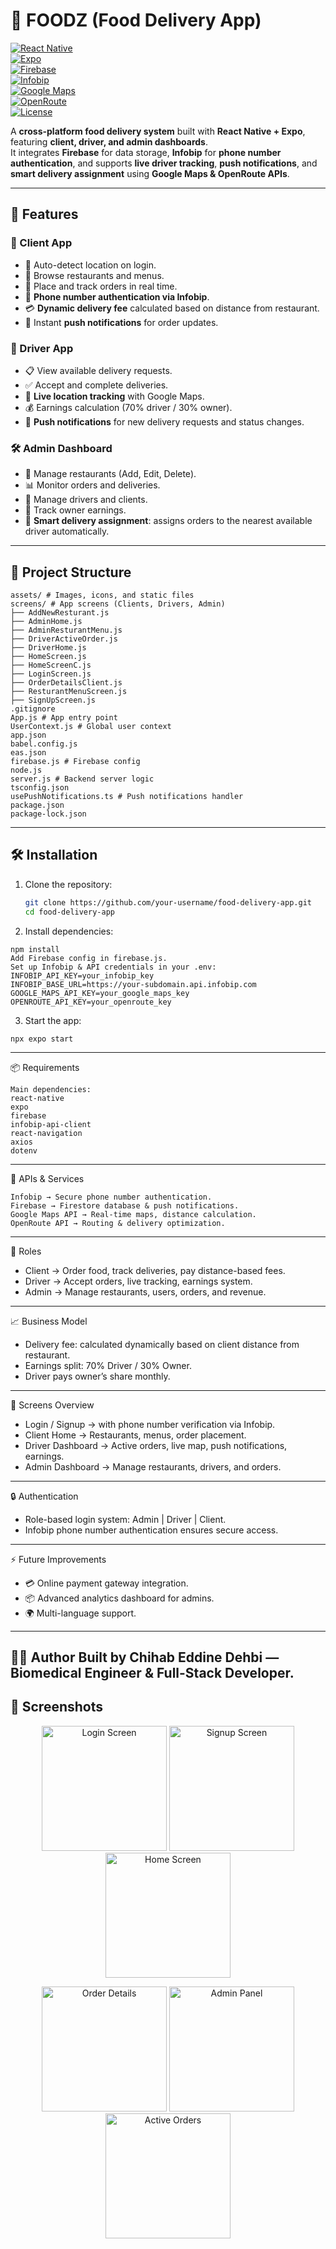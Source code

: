 # 🍔 FOODZ (Food Delivery App)  

[![React Native](https://img.shields.io/badge/React%20Native-0.74-blue?logo=react&logoColor=white)](https://reactnative.dev/)  
[![Expo](https://img.shields.io/badge/Expo-51.0.0-black?logo=expo)](https://expo.dev/)  
[![Firebase](https://img.shields.io/badge/Firebase-Auth%20%7C%20Firestore-orange?logo=firebase)](https://firebase.google.com/)  
[![Infobip](https://img.shields.io/badge/Infobip-Phone%20Auth-orange?logo=infobip)](https://www.infobip.com/)  
[![Google Maps](https://img.shields.io/badge/Google%20Maps-API-red?logo=googlemaps)](https://developers.google.com/maps)  
[![OpenRoute](https://img.shields.io/badge/OpenRoute-Service-green)](https://openrouteservice.org/)  
[![License](https://img.shields.io/badge/License-MIT-lightgrey)](#)   

A **cross-platform food delivery system** built with **React Native + Expo**, featuring **client, driver, and admin dashboards**.  
It integrates **Firebase** for data storage, **Infobip** for **phone number authentication**, and supports **live driver tracking**, **push notifications**, and **smart delivery assignment** using **Google Maps & OpenRoute APIs**.  

---

## 🚀 Features  

### 👤 Client App  
- 📍 Auto-detect location on login.  
- 🍴 Browse restaurants and menus.  
- 🛒 Place and track orders in real time.  
- 🔑 **Phone number authentication via Infobip**.  
- 💳 **Dynamic delivery fee** calculated based on distance from restaurant.  
- 🔔 Instant **push notifications** for order updates.  

### 🛵 Driver App  
- 📋 View available delivery requests.  
- ✅ Accept and complete deliveries.  
- 📡 **Live location tracking** with Google Maps.  
- 💰 Earnings calculation (70% driver / 30% owner).  
- 🔔 **Push notifications** for new delivery requests and status changes.  

### 🛠️ Admin Dashboard  
- 🏢 Manage restaurants (Add, Edit, Delete).  
- 📊 Monitor orders and deliveries.  
- 👥 Manage drivers and clients.  
- 💸 Track owner earnings.  
- 🤖 **Smart delivery assignment**: assigns orders to the nearest available driver automatically.  

---

## 📂 Project Structure  
```
assets/ # Images, icons, and static files
screens/ # App screens (Clients, Drivers, Admin)
├── AddNewResturant.js
├── AdminHome.js
├── AdminResturantMenu.js
├── DriverActiveOrder.js
├── DriverHome.js
├── HomeScreen.js
├── HomeScreenC.js
├── LoginScreen.js
├── OrderDetailsClient.js
├── ResturantMenuScreen.js
├── SignUpScreen.js
.gitignore
App.js # App entry point
UserContext.js # Global user context
app.json
babel.config.js
eas.json
firebase.js # Firebase config
node.js
server.js # Backend server logic
tsconfig.json
usePushNotifications.ts # Push notifications handler
package.json
package-lock.json
```
---

## 🛠️ Installation  

1. Clone the repository:  
   ```bash
   git clone https://github.com/your-username/food-delivery-app.git
   cd food-delivery-app
   ```


2. Install dependencies:
```
npm install
Add Firebase config in firebase.js.
Set up Infobip & API credentials in your .env:
INFOBIP_API_KEY=your_infobip_key
INFOBIP_BASE_URL=https://your-subdomain.api.infobip.com
GOOGLE_MAPS_API_KEY=your_google_maps_key
OPENROUTE_API_KEY=your_openroute_key
```
3. Start the app:
```
npx expo start
```
---

📦 Requirements
```
Main dependencies:
react-native
expo
firebase
infobip-api-client
react-navigation
axios
dotenv
```
---
📡 APIs & Services
```
Infobip → Secure phone number authentication.
Firebase → Firestore database & push notifications.
Google Maps API → Real-time maps, distance calculation.
OpenRoute API → Routing & delivery optimization.
```
---
👥 Roles
- Client → Order food, track deliveries, pay distance-based fees.
- Driver → Accept orders, live tracking, earnings system.
- Admin → Manage restaurants, users, orders, and revenue.
---
📈 Business Model
- Delivery fee: calculated dynamically based on client distance from restaurant.
- Earnings split: 70% Driver / 30% Owner.
- Driver pays owner’s share monthly.
---
📲 Screens Overview
- Login / Signup → with phone number verification via Infobip.
- Client Home → Restaurants, menus, order placement.
- Driver Dashboard → Active orders, live map, push notifications, earnings.
- Admin Dashboard → Manage restaurants, drivers, and orders.
---
🔒 Authentication
- Role-based login system: Admin | Driver | Client.
- Infobip phone number authentication ensures secure access.
---
⚡ Future Improvements
- 💳 Online payment gateway integration.
- 📦 Advanced analytics dashboard for admins.
- 🌍 Multi-language support.
---
👨‍💻 Author
Built by Chihab Eddine Dehbi — Biomedical Engineer & Full-Stack Developer.
---
## 📸 Screenshots

<p align="center">
  <img src="screenshots/1.PNG" alt="Login Screen" width="200"/>
  <img src="screenshots/2.PNG" alt="Signup Screen" width="200"/>
  <img src="screenshots/3.PNG" alt="Home Screen" width="200"/>
</p>

<p align="center">
  <img src="screenshots/4.PNG" alt="Order Details" width="200"/>
   <img src="screenshots/7.PNG" alt="Admin Panel" width="200"/>
  <img src="screenshots/6.PNG" alt="Active Orders" width="200"/>
</p>



